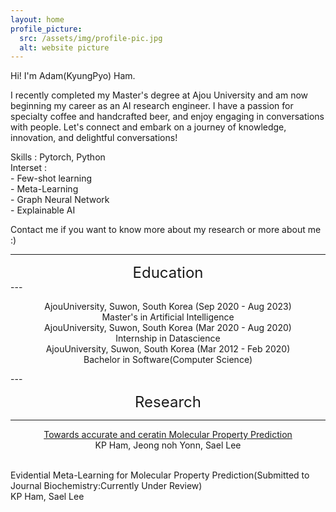 ```yaml
---
layout: home
profile_picture:
  src: /assets/img/profile-pic.jpg
  alt: website picture
---
```


<p>
Hi! I'm Adam(KyungPyo) Ham.

I recently completed my Master's degree at Ajou University and am now beginning my career as an AI research engineer. I have a passion for specialty coffee and handcrafted beer, and enjoy engaging in conversations with people. Let's connect and embark on a journey of knowledge, innovation, and delightful conversations!<br>
</p>
<p>
Skills : Pytorch, Python<br>
Interset :<br>
  - Few-shot learning<br>
  - Meta-Learning<br>
  - Graph Neural Network<br>
  - Explainable AI<br>
</p>
<p>
Contact me if you want to know more about my research or more about me :)
</p>

---
<div align="center">
<span style="font-size: 24px;">Education</span>
</div>
---
<p align="center">
AjouUniversity, Suwon, South Korea (Sep 2020 - Aug 2023)<br>
Master's in Artificial Intelligence<br>
AjouUniversity, Suwon, South Korea (Mar 2020 - Aug 2020)<br>
Internship in Datascience<br>
AjouUniversity, Suwon, South Korea (Mar 2012 - Feb 2020)<br>
Bachelor in Software(Computer Science)
</p>
---

<div align="center">

<span style="font-size: 24px;">Research</span>
</div>

---
<p align="center">
<a href="https://ieeexplore.ieee.org/abstract/document/9952716">Towards accurate and ceratin Molecular Property Prediction</a> <br>
KP Ham, Jeong noh Yonn, Sael Lee<br><br>

Evidential Meta-Learning for Molecular Property Prediction(Submitted to Journal Biochemistry:Currently Under Review)<br> 
KP Ham, Sael Lee
</p>
